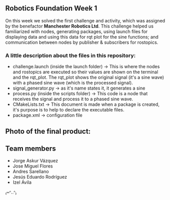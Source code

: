 ## Robotics Foundation Week 1
On this week we solved the first challenge and activity, which was assigned by the benefactor **Manchester Robotics Ltd**. This challenge helped us familiarized with nodes, generating packages, using launch files for displaying data and using this data for rqt plot for the sine functions; and communication between nodes by publisher & subscribers for rostopics. 

### A little description about the files in this repository:
- challenge.launch (inside the launch folder) -> This is where the nodes and rostopics are executed so their values are shown on the terminal and the rqt_plot. The rqt_plot shows the original signal (it's a sine wave) with a phased sine wave (which is the processed signal).
- signal_generator.py -> as it's name states it, it generates a sine 
- process.py (inside the scripts folder) -> This code is a node that receives the signal and process it to a phased sine wave.
- CMakeLists.txt -> This document is made when a package is created, it's purpose is to help to declare the executable files.
- package.xml -> configuration file

## Photo of the final product:

## Team members
- Jorge Askur Vázquez
- Jose Miguel Flores
- Andres Sarellano 
- Jesús Eduardo Rodríguez 
- Izel Ávila

₍⑅ᐢ..ᐢ₎
